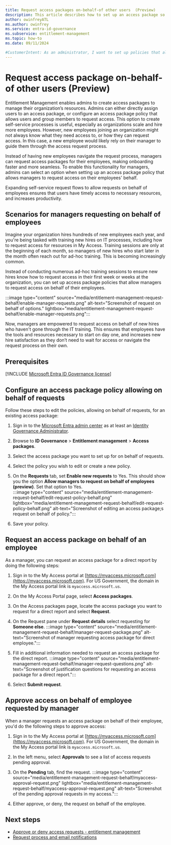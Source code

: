 ```yaml
---
title: Request access packages on-behalf-of other users  (Preview)
description: This article describes how to set up an access package so that managers can approve, or deny, requests for users reporting to them.
author: owinfreyATL
ms.author: owinfrey
ms.service: entra-id-governance
ms.subservice: entitlement-management
ms.topic: how-to 
ms.date: 09/11/2024

#CustomerIntent: As an administrator, I want to set up policies that allow managers to approve access package requests on behalf of their employees, and show show them how they would do act on these policies.
---
```



# Request access package on-behalf-of other users (Preview)

Entitlement Management enables admins to create access packages to manage their organization’s resources. Admins can either directly assign users to an access package, or configure an access package policy that allows users and group members to request access. This option to create self-service processes is useful, especially as organizations scale and hire more employees. However, new employees joining an organization might not always know what they need access to, or how they can request access. In this case, a new employee would likely rely on their manager to guide them through the access request process.

Instead of having new employees navigate the request process, managers can request access packages for their employees, making onboarding faster and more seamless. To enable this functionality for managers, admins can select an option when setting up an access package policy that allows managers to request access on their employees' behalf.

Expanding self-service request flows to allow requests on behalf of employees ensures that users have timely access to necessary resources, and increases productivity.


## Scenarios for managers requesting on behalf of employees

Imagine your organization hires hundreds of new employees each year, and you're being tasked with training new hires on IT processes, including how to request access for resources in My Access. Training sessions are only at the beginning of each month, so managers of new hires who start later in the month often reach out for ad-hoc training. This is becoming increasingly common.

Instead of conducting numerous ad-hoc training sessions to ensure new hires know how to request access in their first week or weeks at the organization, you can set up access package policies that allow managers to request access on behalf of their employees.

:::image type="content" source="media/entitlement-management-request-behalf/enable-manager-requests.png" alt-text="Screenshot of request on behalf of options." lightbox="media/entitlement-management-request-behalf/enable-manager-requests.png":::

Now, managers are empowered to request access on behalf of new hires who haven't gone through the IT training. This ensures that employees have the tools and resources necessary to start on day one, and increases new hire satisfaction as they don’t need to wait for access or navigate the request process on their own.

## Prerequisites

[!INCLUDE [Microsoft Entra ID Governance license](../includes/entra-entra-governance-license.md)]

## Configure an access package policy allowing on behalf of requests

Follow these steps to edit the policies, allowing on behalf of requests, for an existing access package:

1. Sign in to the [Microsoft Entra admin center](https://entra.microsoft.com) as at least an [Identity Governance Administrator](../identity/role-based-access-control/permissions-reference.md#identity-governance-administrator).

1. Browse to **ID Governance** > **Entitlement management** > **Access packages**. 

1. Select the access package you want to set up for on behalf of requests.  

1. Select the policy you wish to edit or create a new policy. 

1. On the **Requests** tab, set **Enable new requests** to Yes. This should show you the option **Allow managers to request on behalf of employees (preview)**. Set that option to Yes.  
    :::image type="content" source="media/entitlement-management-request-behalf/edit-request-policy-behalf.png" lightbox="media/entitlement-management-request-behalf/edit-request-policy-behalf.png" alt-text="Screenshot of editing an access package;s request on behalf of policy.":::
1. Save your policy. 

## Request an access package on behalf of an employee
 
As a manager, you can request an access package for a direct report by doing the following steps:

1. Sign in to the My Access portal at [https://myaccess.microsoft.com](https://myaccess.microsoft.com). For US Government, the domain in the My Access portal link is `myaccess.microsoft.us`.

1. On the My Access Portal page, select **Access packages**.

1. On the Access packages page, locate the access package you want to request for a direct report and select **Request**.
    
1. On the Request pane under **Request details** select requesting for **Someone else**.
    :::image type="content" source="media/entitlement-management-request-behalf/manager-request-package.png" alt-text="Screenshot of manager requesting access package for direct employee.":::
1. Fill in additional information needed to request an access package for the direct report.
    :::image type="content" source="media/entitlement-management-request-behalf/manager-request-questions.png" alt-text="Screenshot of justification questions for requesting an access package for a direct report.":::
1. Select **Submit request**.

## Approve access on behalf of employee requested by manager

When a manager requests an access package on behalf of their employee, you'd do the following steps to approve access:

1. Sign in to the My Access portal at [https://myaccess.microsoft.com](https://myaccess.microsoft.com). For US Government, the domain in the My Access portal link is `myaccess.microsoft.us`.

1. In the left menu, select **Approvals** to see a list of access requests pending approval.

1. On the **Pending** tab, find the request.
    :::image type="content" source="media/entitlement-management-request-behalf/myaccess-approval-request.png" lightbox="media/entitlement-management-request-behalf/myaccess-approval-request.png" alt-text="Screenshot of the pending approval requests in my access.":::

1. Either approve, or deny, the request on behalf of the employee.

## Next steps

- [Approve or deny access requests - entitlement management](entitlement-management-request-approve.md)
- [Request process and email notifications](entitlement-management-process.md)
